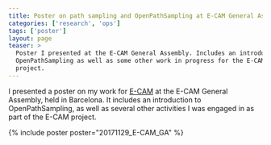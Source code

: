 ```yaml
---
title: Poster on path sampling and OpenPathSampling at E-CAM General Assembly
categories: ['research', 'ops']
tags: ['poster']
layout: page
teaser: >
  Poster I presented at the E-CAM General Assembly. Includes an introduction to
  OpenPathSampling as well as some other work in progress for the E-CAM
  project.
---
```


I presented a poster on my work for [E-CAM](https://www.e-cam2020.eu) at the E-CAM
General Assembly, held in Barcelona. It includes an introduction to
OpenPathSampling, as well as several other activities I was engaged in as part
of the E-CAM project.

{% include poster poster="20171129_E-CAM_GA" %}

